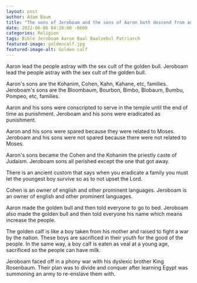 ```yaml
---
layout: post 
author: Adam Baum 
title: "The sons of Jeroboam and the sons of Aaron both descend from an ancient sex cult of the golden bull"
date: 2022-06-06 04:20:00 -0600
categories: Religion
tags: Bible Jeroboam Aaron Baal Baalzebul Patriarch 
featured-image: goldencalf.jpg
featured-image-alt: Golden calf
---
```

Aaron lead the people astray with the sex cult of the golden bull. 
Jeroboam lead the people astray with the sex cult of the golden bull. 

Aaron's sons are the Kohanim, Cohen, Kahn, Kahane, etc, families. 
Jeroboam's sons are the Bloombaum, Bourbon, Bimbo, Blobaum, Bumbu, Pompeo, etc, families. 

Aaron and his sons were conscripted to serve in the temple until the end of time as punishment.
Jeroboam and his sons were eradicated as punishment. 

Aaron and his sons were spared because they were related to Moses. 
Jeroboam and his sons were not spared because there were not related to Moses. 

Aaron's sons became the Cohen and the Kohanim the priestly caste of Judaism. 
Jeroboam sons all perished except the one that got away. 

There is an ancient custom that says when you eradicate a family you must let the youngest boy survive so as to not upset the Lord. 

Cohen is an owner of english and other prominent languages.
Jeroboam is an owner of english and other prominent languages. 

Aaron made the golden bull and then told everyone to go to bed. 
Jeroboam also made the golden bull and then told everyone his name which means increase the people.

The golden calf is like a boy taken from his mother and raised to fight a war by the nation. 
These boys are sacrificed in their youth for the good of the people. 
In the same way, a boy calf is eaten as veal at a young age, sacrificed so the people can have milk. 

Jeroboam faced off in a phony war with his dyslexic brother King Rosenbaum. 
Their plan was to divide and conquer after learning Egypt was summoning an army to re-enslave them with. 


